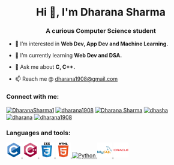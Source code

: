<h1 align="center">Hi 👋, I'm Dharana Sharma</h1>
<h3 align="center">A curious Computer Science student</h3>

- 👀 I’m interested in **Web Dev, App Dev and Machine Learning.**

- 🌱 I’m currently learning **Web Dev and DSA.**

- 💬 Ask me about **C, C++.**

- 📫 Reach me @ dharana1908@gmail.com

<h3 align="left">Connect with me:</h3>
<p align="left">
 <a href="https://twitter.com/DharanaSharma1" target="blank"><img align="center" src="https://raw.githubusercontent.com/rahuldkjain/github-profile-readme-generator/master/src/images/icons/Social/twitter.svg" alt="DharanaSharma1" height="30" width="40" /></a>
 <a href="https://www.hackerrank.com/dharana1908" target="blank"><img align="center" src="https://raw.githubusercontent.com/rahuldkjain/github-profile-readme-generator/master/src/images/icons/Social/hackerrank.svg" alt="dharana1908" height="30" width="40" /></a> 
<a href="www.linkedin.com/in/dharana-sharma" target="blank"><img align="center" src="https://upload.wikimedia.org/wikipedia/commons/0/01/LinkedIn_Logo.svg" alt="Dharana Sharma" height="30" width="40" /></a>
 <a href="https://www.codechef.com/users/dhasha" target="blank"><img align="center" src="https://cdn.jsdelivr.net/npm/simple-icons@3.1.0/icons/codechef.svg" alt="dhasha" height="30" width="40" /></a> 
  <a href="https://leetcode.com/dharana/" target="blank"><img align="center" src="https://raw.githubusercontent.com/rahuldkjain/github-profile-readme-generator/master/src/images/icons/Social/leet-code.svg" alt="dharana" height="30" width="40" /></a>
  <a href="https://auth.geeksforgeeks.org/user/dharana1908/profile" target="blank"><img align="center" src="https://raw.githubusercontent.com/rahuldkjain/github-profile-readme-generator/master/src/images/icons/Social/geeks-for-geeks.svg" alt="dharana1908" height="30" width="40" /></a>
</p>


<h3 align="left">Languages and tools:</h3>
<p align="left"> </a> <a href="https://www.cprogramming.com/" target="_blank"> <img src="https://raw.githubusercontent.com/devicons/devicon/master/icons/c/c-original.svg" alt="c" width="40" height="40"/> </a> <a href="https://www.w3schools.com/cpp/" target="_blank"> <img src="https://raw.githubusercontent.com/devicons/devicon/master/icons/cplusplus/cplusplus-original.svg" alt="cplusplus" width="40" height="40"/> </a> <a href="https://www.w3schools.com/css/" target="_blank"> <img src="https://raw.githubusercontent.com/devicons/devicon/master/icons/css3/css3-original-wordmark.svg" alt="css3" width="40" height="40"/> </a> <a href="https://www.w3.org/html/" target="_blank"> <img src="https://raw.githubusercontent.com/devicons/devicon/master/icons/html5/html5-original-wordmark.svg" alt="html5" width="40" height="40"/> </a> <a href="https://docs.python.org/3/tutorial/index.html" target="_blank"> <img src="https://upload.wikimedia.org/wikipedia/commons/thumb/c/c3/Python-logo-notext.svg/1024px-Python-logo-notext.svg.png" alt="Python" width="40" height="40"/> </a> <a href="https://www.mysql.com/" target="_blank"> <img src="https://raw.githubusercontent.com/devicons/devicon/master/icons/mysql/mysql-original-wordmark.svg" alt="mysql" width="40" height="40"/> </a> <a href="https://www.oracle.com/" target="_blank"> <img src="https://raw.githubusercontent.com/devicons/devicon/master/icons/oracle/oracle-original.svg" alt="oracle" width="40" height="40"/> </a> </p>
<!---
Dharana-Sharma/Dharana-Sharma is a ✨ special ✨ repository because its `README.md` (this file) appears on your GitHub profile.
You can click the Preview link to take a look at your changes.
--->





